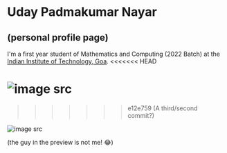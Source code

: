 # Uday Padmakumar Nayar

## (personal profile page)

I'm a first year student of Mathematics and Computing (2022 Batch) at the [Indian Institute of Technology, Goa](https://iitgoa.ac.in/).
<<<<<<< HEAD

![image src](https://i.ytimg.com/an_webp/SbgJDL4DJ7M/mqdefault_6s.webp?du=3000&sqp=CN-um6IG&rs=AOn4CLDqHts5vVqOco5GSBJn_guTEIdLRQ)
=======
>>>>>>> e12e759 (A third/second commit?)

![image src](https://i.ytimg.com/an_webp/SbgJDL4DJ7M/mqdefault_6s.webp?du=3000&sqp=CN-um6IG&rs=AOn4CLDqHts5vVqOco5GSBJn_guTEIdLRQ)

(the guy in the preview is not me! 😂)

